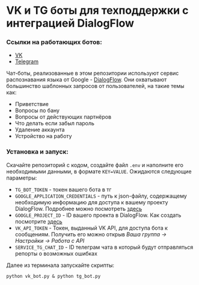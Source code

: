 # VK и TG боты для техподдержки с интеграцией DialogFlow
### Ссылки на работающих ботов:
- [VK](https://vk.com/club213637331)
- [Telegram](https://t.me/sam_isdat_bot)


Чат-боты, реализованные в этом репозитории используют сервис распознавания языка от Google - [DialogFlow](https://cloud.google.com/dialogflow). Они охватывают большинство шаблонных запросов от пользователей, на такие темы как:
- Приветствие
- Вопросы по бану
- Вопросы от действующих партнёров
- Что делать если забыл пароль
- Удаление аккаунта
- Устройство на работу

### Установка и запуск:
Скачайте репозиторий с кодом, создайте  файл `.env` и наполните его необходимыми данными, в формате `KEY=VALUE`. Ожидаются следующие параметры:
- `TG_BOT_TOKEN` - токен вашего бота в тг
- `GOOGLE_APPLICATION_CREDENTIALS` - путь к json-файлу, содержащему необходимую информацию для доступа к вашему проекту DialogFlow. Подробнее можно посмотреть [здесь](https://cloud.google.com/docs/authentication/getting-started)
- `GOOGLE_PROJECT_ID` - ID вашего проекта в DialogFlow. Как создать посмотрите [здесь](https://cloud.google.com/dialogflow/es/docs/quick/setup)
- `VK_API_TOKEN` - Токен, выданный VK API, для доступа бота к сообщениям. Получить его можно открыв *Ваша группа -> Настройки -> Работа с API*
- `SERVICE_TG_CHAT_ID` - ID телеграм чата в который будут отправляться репорты о возможных ошибках

Далее из терминала запускайте скрипты:
```
python vk_bot.py & python tg_bot.py
```
